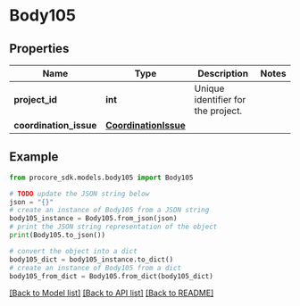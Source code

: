 # Body105


## Properties

Name | Type | Description | Notes
------------ | ------------- | ------------- | -------------
**project_id** | **int** | Unique identifier for the project. | 
**coordination_issue** | [**CoordinationIssue**](CoordinationIssue.md) |  | 

## Example

```python
from procore_sdk.models.body105 import Body105

# TODO update the JSON string below
json = "{}"
# create an instance of Body105 from a JSON string
body105_instance = Body105.from_json(json)
# print the JSON string representation of the object
print(Body105.to_json())

# convert the object into a dict
body105_dict = body105_instance.to_dict()
# create an instance of Body105 from a dict
body105_from_dict = Body105.from_dict(body105_dict)
```
[[Back to Model list]](../README.md#documentation-for-models) [[Back to API list]](../README.md#documentation-for-api-endpoints) [[Back to README]](../README.md)



